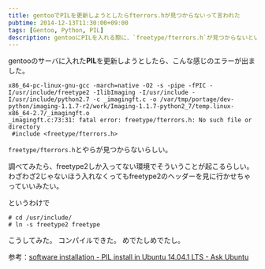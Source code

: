 ```yaml
---
title: gentooでPILを更新しようとしたらfterrors.hが見つからないって言われた
pubtime: 2014-12-13T11:30:00+09:00
tags: [Gentoo, Python, PIL]
description: gentooにPILを入れる際に、`freetype/fterrors.h`が見つからないというエラーが出る場合の対処方法です。
---
```


gentooのサーバに入れた**PIL**を更新しようとしたら、こんな感じのエラーが出ました。
```
x86_64-pc-linux-gnu-gcc -march=native -O2 -s -pipe -fPIC -I/usr/include/freetype2 -IlibImaging -I/usr/include -I/usr/include/python2.7 -c _imagingft.c -o /var/tmp/portage/dev-python/imaging-1.1.7-r2/work/Imaging-1.1.7-python2_7/temp.linux-x86_64-2.7/_imagingft.o
_imagingft.c:73:31: fatal error: freetype/fterrors.h: No such file or directory
 #include <freetype/fterrors.h>
```
`freetype/fterrors.h`とやらが見つからないらしい。

調べてみたら、freetype2しか入ってない環境でそういうことが起こるらしい。
わざわざ2じゃないほう入れなくってもfreetype2のヘッダーを見に行かせちゃっていいみたい。

というわけで
```
# cd /usr/include/
# ln -s freetype2 freetype
```
こうしてみた。
コンパイルできた。
めでたしめでたし。

参考：[software installation - PIL install in Ubuntu 14.04.1 LTS - Ask Ubuntu](http://askubuntu.com/questions/507459/pil-install-in-ubuntu-14-04-1-lts)
